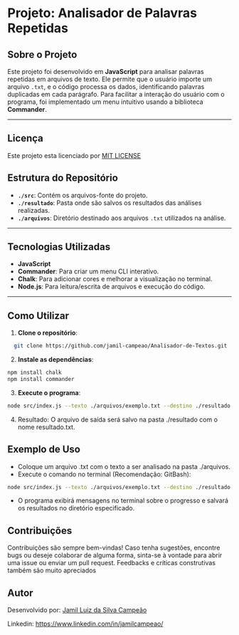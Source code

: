 # Projeto: Analisador de Palavras Repetidas

## Sobre o Projeto

Este projeto foi desenvolvido em **JavaScript** para analisar palavras repetidas em arquivos de texto. Ele permite que o usuário importe um arquivo `.txt`, e o código processa os dados, identificando palavras duplicadas em cada parágrafo. Para facilitar a interação do usuário com o programa, foi implementado um menu intuitivo usando a biblioteca **Commander**.

---
## Licença
Este projeto esta licenciado por [MIT LICENSE](https://github.com/jamil-campeao/Analisador-de-Textos/blob/main/LICENSE)

## Estrutura do Repositório

- **`./src`**: Contém os arquivos-fonte do projeto.
- **`./resultado`**: Pasta onde são salvos os resultados das análises realizadas.
- **`./arquivos`**: Diretório destinado aos arquivos `.txt` utilizados na análise.

---

## Tecnologias Utilizadas

- **JavaScript**
- **Commander**: Para criar um menu CLI interativo.
- **Chalk**: Para adicionar cores e melhorar a visualização no terminal.
- **Node.js**: Para leitura/escrita de arquivos e execução do código.

---

## Como Utilizar

1. **Clone o repositório**:
```bash
  git clone https://github.com/jamil-campeao/Analisador-de-Textos.git
```

2. **Instale as dependências**:
```bash
npm install chalk
npm install commander
```
3. **Execute o programa**:
```bash
node src/index.js --texto ./arquivos/exemplo.txt --destino ./resultado
```

4. Resultado:
O arquivo de saída será salvo na pasta ./resultado com o nome resultado.txt.


## Exemplo de Uso
- Coloque um arquivo .txt com o texto a ser analisado na pasta ./arquivos.
- Execute o comando no terminal (Recomendação: GitBash):
```bash
node src/index.js --texto ./arquivos/exemplo.txt --destino ./resultado
```
- O programa exibirá mensagens no terminal sobre o progresso e salvará os resultados no diretório especificado.

## Contribuições
Contribuições são sempre bem-vindas! Caso tenha sugestões, encontre bugs ou deseje colaborar de alguma forma, sinta-se à vontade para abrir uma issue ou enviar um pull request.
Feedbacks e críticas construtivas também são muito apreciados

## Autor
Desenvolvido por: [Jamil Luiz da Silva Campeão](https://github.com/jamil-campeao)

Linkedin: https://www.linkedin.com/in/jamilcampeao/
